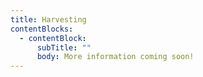 ```yaml
---
title: Harvesting
contentBlocks:
  - contentBlock:
      subTitle: ""
      body: More information coming soon!
---
```

